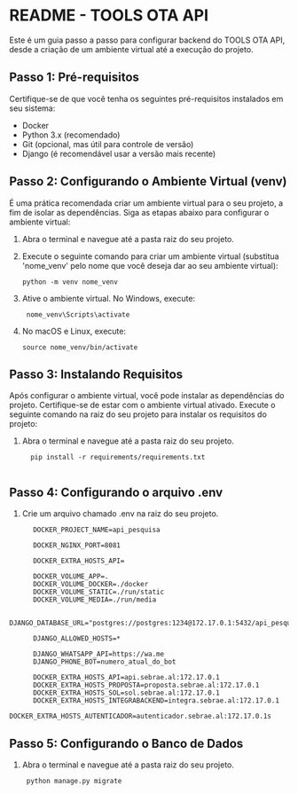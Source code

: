 # README - TOOLS OTA API

Este é um guia passo a passo para configurar backend do  TOOLS OTA API, desde a criação de um ambiente virtual até a execução do projeto.

## Passo 1: Pré-requisitos

Certifique-se de que você tenha os seguintes pré-requisitos instalados em seu sistema:

- Docker
- Python 3.x (recomendado)
- Git (opcional, mas útil para controle de versão)
- Django (é recomendável usar a versão mais recente)

## Passo 2: Configurando o Ambiente Virtual (venv)

É uma prática recomendada criar um ambiente virtual para o seu projeto, a fim de isolar as dependências. Siga as etapas abaixo para configurar o ambiente virtual:

1. Abra o terminal e navegue até a pasta raiz do seu projeto.

2. Execute o seguinte comando para criar um ambiente virtual (substitua 'nome_venv' pelo nome que você deseja dar ao seu ambiente virtual):

   ```shell
   python -m venv nome_venv
3. Ative o ambiente virtual. No Windows, execute:

   ```shell
    nome_venv\Scripts\activate

4. No macOS e Linux, execute:

   ```shell
   source nome_venv/bin/activate
## Passo 3: Instalando Requisitos

Após configurar o ambiente virtual, você pode instalar as dependências do projeto. Certifique-se de estar com o ambiente virtual ativado. Execute o seguinte comando na raiz do seu projeto para instalar os requisitos do projeto:
1. Abra o terminal e navegue até a pasta raiz do seu projeto.
   ```shell
     pip install -r requirements/requirements.txt
      
## Passo 4: Configurando o arquivo .env
1. Crie um arquivo chamado .env na raiz do seu projeto.
  ```env
        DOCKER_PROJECT_NAME=api_pesquisa

        DOCKER_NGINX_PORT=8081

        DOCKER_EXTRA_HOSTS_API=

        DOCKER_VOLUME_APP=.
        DOCKER_VOLUME_DOCKER=./docker
        DOCKER_VOLUME_STATIC=./run/static
        DOCKER_VOLUME_MEDIA=./run/media

        DJANGO_DATABASE_URL="postgres://postgres:1234@172.17.0.1:5432/api_pesquisa"

        DJANGO_ALLOWED_HOSTS=*

        DJANGO_WHATSAPP_API=https://wa.me
        DJANGO_PHONE_BOT=numero_atual_do_bot

        DOCKER_EXTRA_HOSTS_API=api.sebrae.al:172.17.0.1
        DOCKER_EXTRA_HOSTS_PROPOSTA=proposta.sebrae.al:172.17.0.1
        DOCKER_EXTRA_HOSTS_SOL=sol.sebrae.al:172.17.0.1
        DOCKER_EXTRA_HOSTS_INTEGRABACKEND=integra.sebrae.al:172.17.0.1
        DOCKER_EXTRA_HOSTS_AUTENTICADOR=autenticador.sebrae.al:172.17.0.1s
   ```
## Passo 5: Configurando o Banco de Dados

1. Abra o terminal e navegue até a pasta raiz do seu projeto.
   ```shell
    python manage.py migrate
